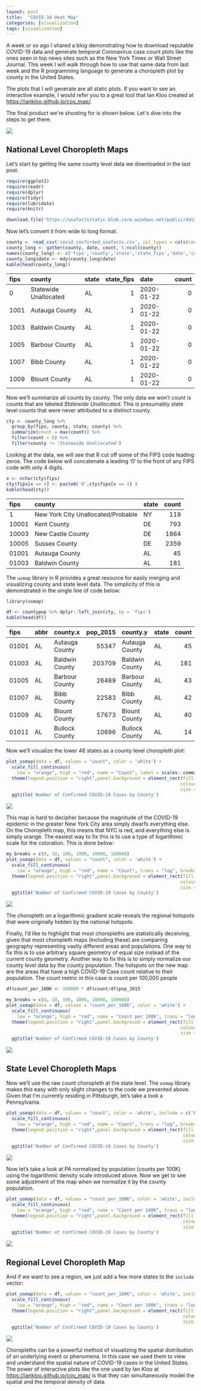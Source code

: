 ```yaml
---
layout: post
title:  "COVID-19 Heat Map"
categories: [visualization]
tags: [visualization]
---
```



A week or so ago I shared a blog demonstrating how to download reputable
COVID-19 data and generate temporal Coronavirus case count plots like
the ones seen in top news sites such as the New York Times or Wall
Street Journal. This week I will walk through how to use that same data
from last week and the R programming language to generate a choropleth
plot by county in the United States.

The plots that I will generate are all static plots. If you want to see
an interactive example, I would refer you to a great tool that Ian Kloo
created at <https://iankloo.github.io/cov_map/>.

The final product we're shooting for is shown below.  Let's dive into the steps to get there.

![](https://dmbeskow.github.io/images/2020-05-02-virus2/unnamed-chunk-7-1.png)

National Level Choropleth Maps
------------------------------

Let’s start by getting the same county level data we downloaded in the
last post.

``` r
require(ggplot2)
require(readr)
require(dplyr)
require(tidyr)
require(lubridate)
require(knitr)

download.file('https://usafactsstatic.blob.core.windows.net/public/data/covid-19/covid_confirmed_usafacts.csv', 'covid_confirmed_usafacts.csv')
```

Now let’s convert it from wide to long format.

``` r
county =  read_csv('covid_confirmed_usafacts.csv', col_types = cols(countyFIPS = 'c'))
county_long <- gather(county, date, count, 5:ncol(county))
names(county_long) <- c('fips','county','state','state_fips','date','count')
county_long$date <- mdy(county_long$date)
kable(head(county_long))
```

| fips | county                | state |  state\_fips| date       |  count|
|:-----|:----------------------|:------|------------:|:-----------|------:|
| 0    | Statewide Unallocated | AL    |            1| 2020-01-22 |      0|
| 1001 | Autauga County        | AL    |            1| 2020-01-22 |      0|
| 1003 | Baldwin County        | AL    |            1| 2020-01-22 |      0|
| 1005 | Barbour County        | AL    |            1| 2020-01-22 |      0|
| 1007 | Bibb County           | AL    |            1| 2020-01-22 |      0|
| 1009 | Blount County         | AL    |            1| 2020-01-22 |      0|

Now we’ll summarize all counts by county. The only data we won’t count
is counts that are labeled *Statewide Unallocated*. This is presumably
state level counts that were never attributed to a distinct county.

``` r
cty <- county_long %>%
  group_by(fips, county, state, county) %>%
  summarize(count = max(count)) %>%
  filter(count > 0) %>%
  filter(county != 'Statewide Unallocated')
```

Looking at the data, we will see that R cut off some of the FIPS code
leading zeros. The code below will concatenate a leading ‘0’ to the
front of any FIPS code with only 4 digits.

``` r
x <- nchar(cty$fips)
cty$fips[x == 4] <- paste0('0',cty$fips[x == 4] )
kable(head(cty))
```

| fips  | county                             | state |  count|
|:------|:-----------------------------------|:------|------:|
| 1     | New York City Unallocated/Probable | NY    |    119|
| 10001 | Kent County                        | DE    |    793|
| 10003 | New Castle County                  | DE    |   1864|
| 10005 | Sussex County                      | DE    |   2359|
| 01001 | Autauga County                     | AL    |     45|
| 01003 | Baldwin County                     | AL    |    181|

The `usmap` library in R provides a great resource for easily merging
and visualizing county and state level data. The simplicity of this is
demonstrated in the single line of code below:

``` r
library(usmap)

df <- countypop %>% dplyr::left_join(cty, by = 'fips')
kable(head(df))
```

| fips  | abbr | county.x       |  pop\_2015| county.y       | state |  count|
|:------|:-----|:---------------|----------:|:---------------|:------|------:|
| 01001 | AL   | Autauga County |      55347| Autauga County | AL    |     45|
| 01003 | AL   | Baldwin County |     203709| Baldwin County | AL    |    181|
| 01005 | AL   | Barbour County |      26489| Barbour County | AL    |     43|
| 01007 | AL   | Bibb County    |      22583| Bibb County    | AL    |     42|
| 01009 | AL   | Blount County  |      57673| Blount County  | AL    |     40|
| 01011 | AL   | Bullock County |      10696| Bullock County | AL    |     14|

Now we’ll visualize the lower 48 states as a county level choropleth
plot:

``` r
plot_usmap(data = df, values = "count", color = 'white') +
  scale_fill_continuous(
    low = "orange", high = "red", name = "Count", label = scales::comma) +
  theme(legend.position = "right",panel.background = element_rect(fill = "black",
                                                                 colour = "black",
                                                                 size = 0.5, linetype = "solid")) +
  ggtitle('Number of Confirmed COVID-19 Cases by County')
```

![](https://dmbeskow.github.io/images/2020-05-02-virus2/unnamed-chunk-6-1.png)

This map is hard to decipher because the magnitude of the COVID-19
epidemic in the greater New York City area simply dwarfs everything
else. On the Choropleth map, this means that NYC is red, and everything
else is simply orange. The easiest way to fix this is to use a type of
logarithmic scale for the coloration. This is done below:

``` r
my_breaks = c(0, 10, 100, 1000, 10000, 100000)
plot_usmap(data = df, values = "count", color = 'white') +
  scale_fill_continuous(
    low = "orange", high = "red", name = "Count", trans = "log", breaks = my_breaks, label = scales::comma) +
  theme(legend.position = "right",panel.background = element_rect(fill = "black",
                                                                 colour = "black",
                                                                 size = 0.5, linetype = "solid")) +
  ggtitle('Number of Confirmed COVID-19 Cases by County')
```

![](https://dmbeskow.github.io/images/2020-05-02-virus2/unnamed-chunk-7-1.png)

The choropleth on a logarithmic gradient scale reveals the regional
hotspots that were originally hidden by the national hotspots.

Finally, I’d like to highlight that most choropleths are statistically
deceiving, given that most choropleth maps (including these) are
comparing geography representing vastly different areas and populations.
One way to fix this is to use arbitrary square geometry of equal size
instead of the current county geometry. Another way to fix this is to
simply normalize our county level data by the county population. The
hotspots on the new map are the areas that have a high COVID-19 Case
count relative to their population. The count metric in this case is
count per 100,000 people

``` r
df$count_per_100K <- 100000 * df$count/df$pop_2015

my_breaks = c(0, 10, 100, 1000, 10000, 100000)
plot_usmap(data = df, values = "count_per_100K", color = 'white') +
  scale_fill_continuous(
    low = "orange", high = "red", name = "Count per 100K", trans = "log", breaks = my_breaks, label = scales::comma) +
  theme(legend.position = "right",panel.background = element_rect(fill = "black",
                                                                 colour = "black",
                                                                 size = 0.5, linetype = "solid")) +
  ggtitle('Number of Confirmed COVID-19 Cases by County')
```

![](https://dmbeskow.github.io/images/2020-05-02-virus2/unnamed-chunk-8-1.png)

State Level Choropleth Maps
---------------------------

Now we’ll use the raw count choropleth at the state level. The `usmap`
library makes this easy with only slight changes to the code we
presented above. Given that I’m currently residing in Pittsburgh, let’s
take a look a Pennsylvania.

``` r
plot_usmap(data = df, values = "count", color = 'white', include = c('PA')) +
  scale_fill_continuous(
    low = "orange", high = "red", name = "Count", trans = "log", breaks = my_breaks,label = scales::comma) +
  theme(legend.position = "right",panel.background = element_rect(fill = "black",
                                                                  colour = "black",
                                                                  size = 0.5, linetype = "solid")) +
  ggtitle('Number of Confirmed COVID-19 Cases by County')
```

![](https://dmbeskow.github.io/images/2020-05-02-virus2/unnamed-chunk-9-1.png)

Now let’s take a look at PA normalized by population (counts per 100K)
using the logarithmic density scale introduced above. Now we get to see
some adjustment of the map when we normalize it by the county
population.

``` r
plot_usmap(data = df, values = "count_per_100K", color = 'white', include = c('PA')) +
  scale_fill_continuous(
    low = "orange", high = "red", name = "Count per 100K", trans = "log", breaks = my_breaks,label = scales::comma) +
  theme(legend.position = "right",panel.background = element_rect(fill = "black",
                                                                  colour = "black",
                                                                  size = 0.5, linetype = "solid")) +
  ggtitle('Number of Confirmed COVID-19 Cases by County')
```

![](https://dmbeskow.github.io/images/2020-05-02-virus2/unnamed-chunk-10-1.png)

Regional Level Choropleth Map
-----------------------------

And if we want to see a region, we just add a few more states to the
`include` vector:

``` r
plot_usmap(data = df, values = "count_per_100K", color = 'white', include = c('PA', 'NY','NJ')) +
  scale_fill_continuous(
    low = "orange", high = "red", name = "Count per 100K", trans = "log", breaks = my_breaks,label = scales::comma) +
  theme(legend.position = "right",panel.background = element_rect(fill = "black",
                                                                  colour = "black",
                                                                  size = 0.5, linetype = "solid")) +
  ggtitle('Number of Confirmed COVID-19 Cases by County')
```

![](https://dmbeskow.github.io/images/2020-05-02-virus2/unnamed-chunk-11-1.png)

Choropleths can be a powerful method of visualizing the spatial
distribution of an underlying event or phenomena. In this case we used
them to view and understand the spatial nature of COVID-19 cases in the
United States. The power of interactive plots like the one used by Ian
Kloo at <https://iankloo.github.io/cov_map/> is that they can
simultaneously model the spatial and the temporal density of data.
